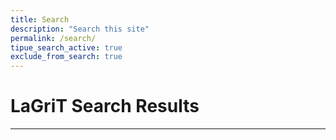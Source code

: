```yaml
---
title: Search
description: "Search this site"
permalink: /search/
tipue_search_active: true
exclude_from_search: true
---
```


# LaGriT Search Results #

----------------------------------------------------------

<div id="tipue_search_content"></div>

<script>
$(document).ready(function() {
  $('#tipue_search_input').tipuesearch();
});
</script>
